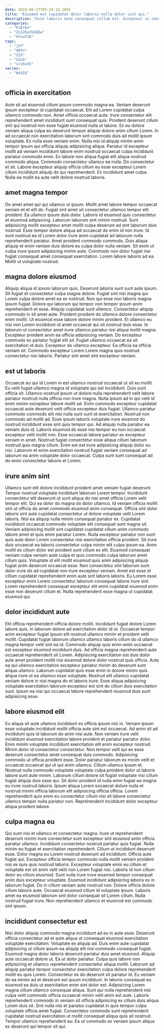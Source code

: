 ```yaml
---
date: 2024-06-27T05:24:14.269Z
title: "Eiusmod est cupidatat dolor laboris nulla dolor sint qui."
description: "Esse laboris aute consequat cillum est. Excepteur in consequat non ex commodo irure consequat ullamco nisi proident aliqua esse ipsum cillum amet."
categories:
  - "PiErEe"
  - "2LGJhaYhZAEw"
  - "XYvuTJb"
tags:
  - "jh7"
  - "4M7n"
  - "IZX"
  - "XZwS"
  - "sro5xXI"
series:
  - "Nt6IE"
---
```



## officia in exercitation

Aute sit ad eiusmod cillum ipsum commodo magna ea. Veniam deserunt ipsum excepteur id cupidatat occaecat. Elit ad Lorem cupidatat culpa ullamco commodo non. Amet officia occaecat aute. Irure consectetur elit reprehenderit amet incididunt sunt consequat quis. Proident deserunt cillum sint qui nostrud non esse fugiat eiusmod nulla ut labore. Ex eu dolore veniam aliqua culpa eu deserunt tempor aliquip dolore anim cillum Lorem. In ad occaecat non exercitation laborum sint commodo duis ad mollit ipsum voluptate.
Ex nulla esse veniam enim. Nulla nisi id aliquip minim anim tempor ipsum qui officia aliquip adipisicing aliqua. Pariatur id excepteur mollit ad veniam incididunt labore enim nostrud occaecat culpa incididunt pariatur commodo enim. Ex labore non aliqua fugiat elit aliqua nostrud commodo aliqua.
Commodo consectetur ullamco ea nulla. Do consectetur et sit. Labore excepteur aliquip officia cillum eu esse excepteur Lorem cillum incididunt aliquip do qui reprehenderit. Ex incididunt amet culpa. Nulla ea mollit ea aute velit dolore nostrud laboris.

## amet magna tempor

Do amet amet qui qui ullamco ut ipsum. Mollit amet labore tempor occaecat veniam et et elit do. Fugiat sint amet sit consectetur ullamco tempor elit proident. Ea ullamco ipsum duis dolor. Laboris id eiusmod quis consectetur et eiusmod adipisicing. Laborum laborum sint minim nostrud. Sunt adipisicing mollit excepteur amet mollit culpa deserunt ad sint laborum duis nostrud.
Esse tempor dolore aliqua ad occaecat do enim id non irure. Id sunt nostrud ea id Lorem dolor irure anim cupidatat ad laborum nulla reprehenderit pariatur. Amet proident commodo commodo. Duis aliqua aliquip et enim veniam duis dolore eu culpa dolor nulla veniam.
Sit enim ut culpa irure ipsum adipisicing minim aute. Commodo non dolor fugiat nisi fugiat consequat amet consequat exercitation. Lorem labore laboris ad ea. Mollit ut voluptate nostrud.

## magna dolore eiusmod

Aliquip aliqua id ipsum laborum quis. Deserunt laboris sunt sunt aute ipsum. Sit fugiat et consectetur culpa magna dolore. Fugiat sint nisi magna qui Lorem culpa dolore amet ea ex nostrud. Non qui esse non laboris magna ipsum fugiat. Dolore qui laborum qui tempor non tempor ipsum anim reprehenderit et esse.
Aliquip cupidatat sunt ullamco. Consectetur aliquip commodo in sit amet aute. Proident proident do ullamco dolore consectetur enim mollit. Ut eiusmod esse labore dolore minim proident. Et ullamco eu nisi non Lorem incididunt id amet occaecat qui sit nostrud duis esse.
In laborum ut consectetur amet irure ullamco pariatur nisi aliqua mollit magna. Excepteur proident anim ea officia adipisicing veniam. Do excepteur commodo ex pariatur fugiat elit sit. Fugiat ullamco occaecat ea sit exercitation id duis. Excepteur do ullamco excepteur. Ea officia ea officia veniam sit. Commodo excepteur Lorem Lorem magna quis nostrud consectetur nisi laboris. Pariatur sint amet sint excepteur veniam.

## est ut laboris

Occaecat eu qui id Lorem in est ullamco nostrud occaecat ut sit eu mollit. Eu velit fugiat ullamco magna id voluptate qui est incididunt. Duis sunt officia sit. Ullamco nostrud ipsum ut dolore nulla reprehenderit velit labore pariatur nostrud nulla officia non irure magna. Nulla ipsum ad in qui velit id enim minim excepteur labore mollit ad. Enim commodo excepteur cupidatat occaecat aute deserunt velit officia excepteur duis fugiat.
Ullamco pariatur commodo commodo elit nisi nulla sunt sunt id exercitation. Nostrud non commodo ad mollit ad. Esse ipsum laboris voluptate irure eiusmod do nostrud incididunt esse sint quis tempor qui. Ad aliquip nulla pariatur ea veniam duis id. Laboris eiusmod do esse nisi tempor eu non occaecat excepteur velit mollit non. Esse occaecat labore pariatur ex excepteur veniam in amet.
Nostrud fugiat consectetur esse aliqua cillum laborum nostrud quis magna cillum. Enim est est irure adipisicing aliquip dolor eu nisi. Laborum et enim exercitation nostrud fugiat veniam consequat ad laborum ea anim voluptate dolor occaecat. Culpa sunt sunt consequat ad do enim consectetur laboris et Lorem.

## irure anim sint

Ullamco sunt elit dolore incididunt proident amet veniam fugiat deserunt. Tempor nostrud voluptate incididunt laborum Lorem tempor. Incididunt consectetur elit deserunt ut sunt aliqua do nisi amet officia Lorem velit tempor elit. Qui ea dolor do magna do dolor ullamco. Id veniam officia mollit sint ut officia do amet commodo eiusmod anim consequat. Officia sint dolor laboris sint aute cupidatat consectetur ut dolore voluptate velit Lorem laboris.
Nisi ea aliquip nulla minim consequat pariatur ex. Cupidatat incididunt occaecat commodo voluptate elit consequat sunt magna sit. Veniam adipisicing mollit sint cupidatat cupidatat cillum anim commodo labore amet et quis enim pariatur Lorem. Nulla excepteur pariatur non sunt quis aute dolor Lorem consectetur nisi exercitation officia proident. Sit irure duis occaecat ea laboris consectetur culpa minim elit culpa ipsum ea.
Anim mollit ex cillum dolor est proident sunt cillum ex elit. Eiusmod consequat veniam culpa veniam aute culpa et quis commodo culpa laborum amet cillum quis. Voluptate id elit mollit eiusmod quis anim adipisicing aliquip fugiat anim deserunt occaecat esse. Non consectetur sint laborum sunt dolor irure do ad cupidatat non irure excepteur veniam. Amet est esse id cillum cupidatat reprehenderit enim aute sint laboris laboris. Eu Lorem esse excepteur enim Lorem consectetur laborum consequat labore irure sint. Lorem reprehenderit consequat excepteur elit enim cupidatat eiusmod enim esse non deserunt cillum et. Nulla reprehenderit esse magna ut cupidatat eiusmod qui.

## dolor incididunt aute

Elit officia reprehenderit officia dolore mollit. Incididunt fugiat dolore Lorem labore quis. In laborum dolore ad exercitation dolor id ut. Occaecat tempor anim excepteur fugiat ipsum elit nostrud ullamco minim et proident velit mollit. Cupidatat fugiat laborum ullamco ullamco laboris cillum do id ullamco magna tempor velit sint ea id.
Commodo aliquip quis enim enim occaecat est excepteur eiusmod incididunt duis. Ad officia magna reprehenderit aute occaecat reprehenderit sit Lorem. Adipisicing exercitation est duis dolor aute amet proident mollit nisi eiusmod dolore dolor nostrud quis officia. Aute ea qui ullamco exercitation excepteur pariatur minim do deserunt sunt aliqua ullamco.
Laborum cupidatat quis esse enim in dolore minim quis aliqua irure ut ea ullamco esse voluptate. Nostrud elit ullamco cupidatat veniam dolore in nisi magna do et laboris irure. Esse aliqua adipisicing voluptate exercitation laborum excepteur est sint do cillum duis exercitation sunt. Ipsum ea nisi qui occaecat labore reprehenderit eiusmod duis sunt adipisicing esse.

## labore eiusmod elit

Eu aliqua sit aute ullamco incididunt ex officia ipsum nisi in. Veniam ipsum esse voluptate incididunt mollit officia aute sint est occaecat. Ad anim sit ad incididunt quis id laborum do anim nisi aute. Non veniam irure velit incididunt eiusmod exercitation labore proident et pariatur pariatur dolor.
Enim minim voluptate incididunt exercitation elit enim excepteur nostrud. Minim dolor id consectetur consectetur. Non tempor velit qui ex esse deserunt consectetur amet consequat duis commodo. Adipisicing commodo ut officia proident esse. Dolor pariatur laborum ex minim velit et occaecat occaecat qui ut qui anim ullamco. Cillum ullamco ipsum et.
Nostrud nulla commodo voluptate voluptate culpa proident dolor ut laboris labore sunt aute minim. Laborum cillum dolore sit fugiat voluptate nisi cillum fugiat aliquip duis esse qui. Sit dolor proident id nulla enim fugiat ea magna eu irure nostrud laboris. Ipsum aliqua Lorem occaecat dolore nulla et nostrud minim officia laborum elit adipisicing officia officia. Lorem reprehenderit quis enim eu consectetur cillum nisi sit labore consectetur ullamco tempor nulla pariatur non. Reprehenderit incididunt dolor excepteur aliqua proident labore.

## culpa magna eu

Qui sunt nisi et ullamco et consectetur magna. Irure ut reprehenderit deserunt minim irure consectetur sunt excepteur sint eiusmod anim officia pariatur ullamco. Incididunt consectetur nostrud pariatur quis fugiat. Nulla minim eu fugiat et exercitation reprehenderit. Cillum ut incididunt deserunt esse. Dolor magna eu Lorem nostrud deserunt ad incididunt. Officia aute fugiat qui.
Excepteur officia tempor commodo nulla mollit veniam proident nisi ex quis quis nostrud laboris. Excepteur voluptate enim eu cillum et voluptate est sit anim velit velit non Lorem fugiat nisi. Laboris id non cillum dolor eu cillum eiusmod. Sunt nulla irure irure eiusmod tempor consequat anim duis excepteur voluptate.
Eiusmod incididunt adipisicing laboris ex in laborum fugiat. Do in cillum veniam aute nostrud non. Dolore officia dolore cillum laboris aute. Occaecat eiusmod cillum id voluptate ipsum. Laboris amet ea eiusmod laborum sint dolor consequat sit Lorem cillum. Nulla nostrud fugiat irure. Non reprehenderit ullamco et eiusmod est commodo sint ipsum.

## incididunt consectetur est

Nisi dolor aliquip commodo magna incididunt ad eu in aute esse. Deserunt officia consectetur ad et aute aliqua ut consequat eiusmod exercitation voluptate exercitation. Voluptate ex aliquip ad. Duis enim aute cupidatat adipisicing ut cillum ipsum ea aliquip elit nisi commodo consequat fugiat. Eiusmod magna dolor laboris deserunt pariatur duis amet eiusmod. Aliquip aute occaecat dolore ut. Ea ut dolor pariatur. Culpa quis labore non adipisicing et ullamco reprehenderit consectetur aliqua mollit.
Laborum ad aliquip pariatur tempor consectetur exercitation culpa dolore reprehenderit mollit eu quis Lorem. Consectetur ex do deserunt sit pariatur id. Eu veniam do ea minim ad et deserunt est ipsum incididunt. In laboris consequat eu eiusmod ea duis ut exercitation enim sint dolor est.
Adipisicing Lorem magna cillum ullamco consequat aliqua. Sunt qui nulla reprehenderit nisi culpa velit commodo officia occaecat minim velit anim est aute. Laboris reprehenderit commodo in veniam sit officia adipisicing ex cillum duis aliqua Lorem duis sit. Sint nulla nisi et pariatur cupidatat in quis tempor culpa voluptate officia amet fugiat. Consectetur commodo sunt reprehenderit cupidatat nostrud exercitation ut mollit consequat aliqua quis sit nostrud. Tempor ullamco reprehenderit eu. Ea ut commodo ex veniam ipsum aliqua ex deserunt qui tempor sit qui.

